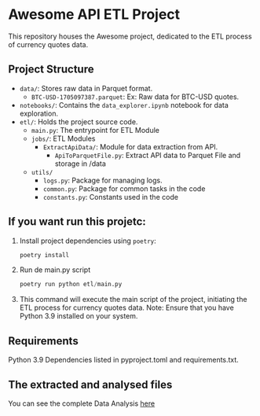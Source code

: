 # Awesome API ETL Project
This repository houses the Awesome project, dedicated to the ETL process of currency quotes data.

## Project Structure

- `data/`: Stores raw data in Parquet format.
  - `BTC-USD-1705097387.parquet`: Ex: Raw data for BTC-USD quotes.
- `notebooks/`: Contains the `data_explorer.ipynb` notebook for data exploration.
- `etl/`: Holds the project source code.
  - `main.py`: The  entrypoint for ETL Module
  - `jobs/`: ETL Modules   
    - `ExtractApiData/`: Module for data extraction from API.
      - `ApiToParquetFile.py`: Extract API data to Parquet File and storage in /data
  - `utils/`
    - `logs.py`: Package for managing logs.
    - `common.py`: Package for common tasks in the code
    - `constants.py`: Constants used in the code

## If you want run this projetc:

1. Install project dependencies using `poetry`:
   ```bash
   poetry install

2. Run de main.py script
   ```python
   poetry run python etl/main.py

3. This command will execute the main script of the project, initiating the ETL process for currency quotes data.
Note: Ensure that you have Python 3.9 installed on your system.

## Requirements

Python 3.9
Dependencies listed in pyproject.toml and requirements.txt.

## The extracted and analysed files

You can see the complete Data Analysis [here]([https://nbviewer.org/github/IvanildoBarauna/ETL-awesome-api/blob/main/notebooks/data_explorer.ipynb](https://github.com/IvanildoBarauna/ETL-awesome-api/blob/main/notebooks/data_explorer.ipynb))


